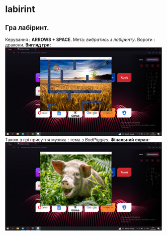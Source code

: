 # labirint
## Гра лабіринт.
Керування : **ARROWS + SPACE**. Мета: *вибратись з лабіринту*. Вороги : дракони.
**Вигляд гри:** ![](photo_2023-03-19_10-38-19.jpg)
Також в грі присутня музика : тема з *BadPiggies*.
**Фінальний екран:** ![](photo_2023-03-19_10-38-32.jpg)
